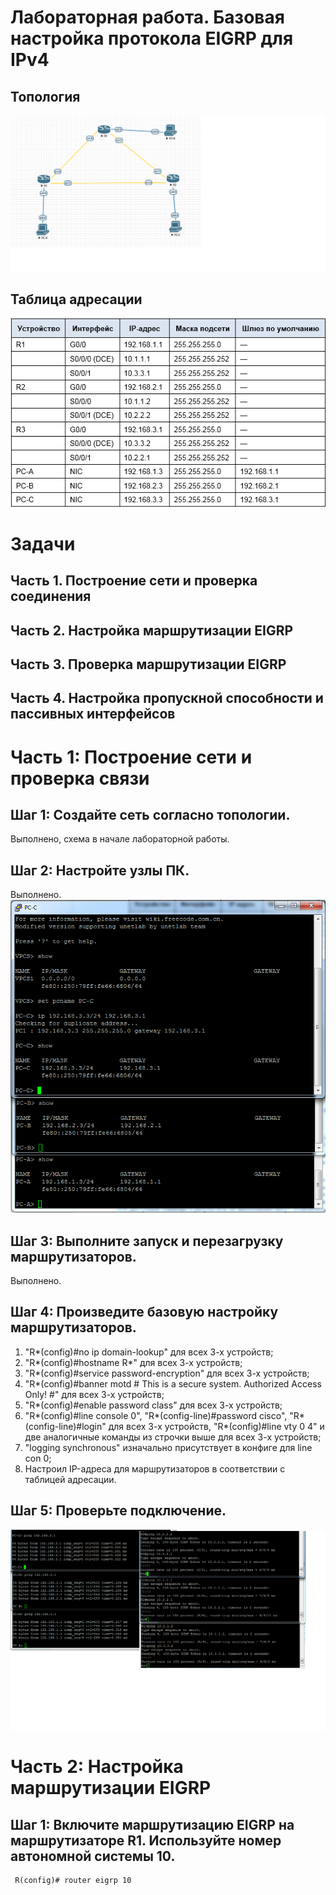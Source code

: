 # Лабораторная работа. Базовая настройка протокола EIGRP для IPv4
## 	Топология
![схема](https://github.com/VladimirDr/Labs/blob/master/Lab08/Cxema8_1.png)
## 	Таблица адресации
![схема](https://github.com/VladimirDr/Labs/blob/master/Lab08/Tabl8_1.png)
# Задачи
  ## Часть 1. Построение сети и проверка соединения
  ## Часть 2. Настройка маршрутизации EIGRP
  ## Часть 3. Проверка маршрутизации EIGRP
  ## Часть 4. Настройка пропускной способности и пассивных интерфейсов

# Часть 1:	Построение сети и проверка связи  
  
  ## Шаг 1:	Создайте сеть согласно топологии.
  Выполнено, схема в начале лабораторной работы.
  
  ## Шаг 2:	Настройте узлы ПК.
  Выполнено.
  ![схема](https://github.com/VladimirDr/Labs/blob/master/Lab08/PC8_1.png)
  
  ## Шаг 3:	Выполните запуск и перезагрузку маршрутизаторов.
  Выполнено.
  
  ## Шаг 4:	Произведите базовую настройку маршрутизаторов.
   1. "R*(config)#no ip domain-lookup" для всех 3-х устройств;
   2. "R*(config)#hostname R*" для всех 3-х устройств;
   3. "R*(config)#service password-encryption" для всех 3-х устройств;
   4. "R*(config)#banner motd # This is a secure system. Authorized Access Only! #" для всех 3-х устройств;
   5. "R*(config)#enable password class" для всех 3-х устройств;
   6. "R*(config)#line console 0", "R*(config-line)#password cisco", "R*(config-line)#login" для всех 3-х устройств,
      "R*(config)#line vty 0 4" и две аналогичные команды из строчки выше для всех 3-х устройств;
   7. "logging synchronous" изначально присутствует в конфиге для line con 0;
   8. Настроил IP-адреса для маршрутизаторов в соответствии с таблицей адресации. 
   
  ## Шаг 5:	Проверьте подключение.
  ![схема](https://github.com/VladimirDr/Labs/blob/master/Lab08/Ping8_1.png)
  
# Часть 2:	Настройка маршрутизации EIGRP
  ## Шаг 1:	Включите маршрутизацию EIGRP на маршрутизаторе R1. Используйте номер автономной системы 10.
     R(config)# router eigrp 10
